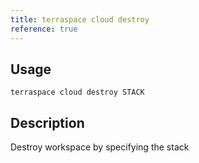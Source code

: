 ```yaml
---
title: terraspace cloud destroy
reference: true
---
```


## Usage

    terraspace cloud destroy STACK

## Description

Destroy workspace by specifying the stack



